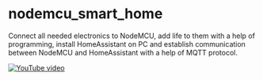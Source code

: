 # nodemcu_smart_home
Connect all needed electronics to NodeMCU, add life to them with a help of programming, install HomeAssistant on PC and establish communication between NodeMCU and HomeAssistant with a help of MQTT protocol.

[![YouTube video](http://i3.ytimg.com/vi/1FLY0n0Aa-Q/hqdefault.jpg)](https://www.youtube.com/watch?v=LcF_OxU3--A)
